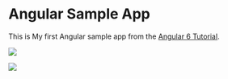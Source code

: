# Angular Sample App

This is My first Angular sample app from the [Angular 6 Tutorial](https://coursetro.com/posts/code/154/Angular-6-Tutorial---Learn-Angular-6-in-this-Crash-Course).

![](https://res.cloudinary.com/areeba/image/upload/v1543663650/Screenshot_2018-12-01_Ng6Proj.png)

![](https://res.cloudinary.com/areeba/image/upload/v1543663627/Screenshot_2018-12-01_Ng6Proj_1.png)
